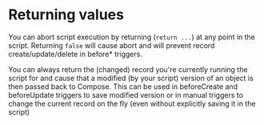 # Returning values

You can abort script execution by returning (`return ...`) at 
any point in the script. Returning `false` will cause abort
and will prevent record create/update/delete in before* triggers.

You can always return the (changed) record you're currently running the script
for and cause that a modified (by your script) version of an object 
is then passed back to Compose. This can be used in beforeCreate and 
beforeUpdate triggers to save modified version or in manual triggers
to change the current record on the fly (even without explicitly 
saving it in the script) 
